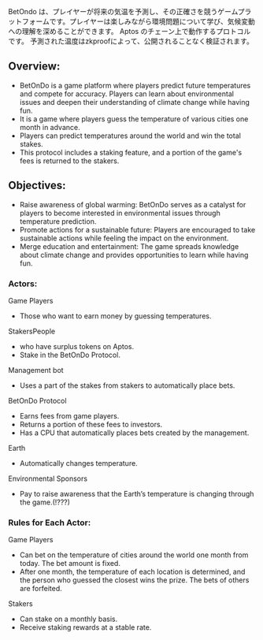 BetOndo は、プレイヤーが将来の気温を予測し、その正確さを競うゲームプラットフォームです。プレイヤーは楽しみながら環境問題について学び、気候変動への理解を深めることができます。
Aptos のチェーン上で動作するプロトコルです。
予測された温度はzkproofによって、公開されることなく検証されます。

## Overview:

- BetOnDo is a game platform where players predict future temperatures and compete for accuracy. Players can learn about environmental issues and deepen their understanding of climate change while having fun.
- It is a game where players guess the temperature of various cities one month in advance.
- Players can predict temperatures around the world and win the total stakes.
- This protocol includes a staking feature, and a portion of the game's fees is returned to the stakers.

## Objectives:

- Raise awareness of global warming: BetOnDo serves as a catalyst for players to become interested in environmental issues through temperature prediction.
- Promote actions for a sustainable future: Players are encouraged to take sustainable actions while feeling the impact on the environment.
- Merge education and entertainment: The game spreads knowledge about climate change and provides opportunities to learn while having fun.

### Actors:

Game Players

- Those who want to earn money by guessing temperatures.

StakersPeople

- who have surplus tokens on Aptos.
- Stake in the BetOnDo Protocol.

Management bot

- Uses a part of the stakes from stakers to automatically place bets.

BetOnDo Protocol

- Earns fees from game players.
- Returns a portion of these fees to investors.
- Has a CPU that automatically places bets created by the management.

Earth

- Automatically changes temperature.

Environmental Sponsors

- Pay to raise awareness that the Earth’s temperature is changing through the game.(!???)

### Rules for Each Actor:

Game Players

- Can bet on the temperature of cities around the world one month from today. The bet amount is fixed.
- After one month, the temperature of each location is determined, and the person who guessed the closest wins the prize. The bets of others are forfeited.

Stakers

- Can stake on a monthly basis.
- Receive staking rewards at a stable rate.
